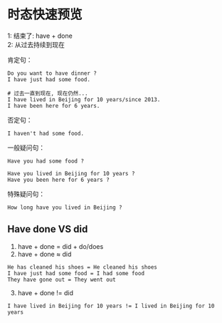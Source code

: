 # 时态快速预览

1: 结束了: have + done \
2: 从过去持续到现在



肯定句：
```text
Do you want to have dinner ? 
I have just had some food.

# 过去一直到现在, 现在仍然...
I have lived in Beijing for 10 years/since 2013.
I have been here for 6 years.
```


否定句：
```text
I haven't had some food.
```


一般疑问句：
```text
Have you had some food ?

Have you lived in Beijing for 10 years ?
Have you been here for 6 years ?
```


特殊疑问句：
```text
How long have you lived in Beijing ?
```



## Have done VS did

1. have + done = did + do/does
2. have + done ≈ did
```text
He has cleaned his shoes = He cleaned his shoes
I have just had some food = I had some food
They have gone out = They went out
```

3. have + done != did
```text
I have lived in Beijing for 10 years != I lived in Beijing for 10 years
```

